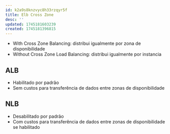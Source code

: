 ```yaml
---
id: k2a9s8knzvyc8h33rzqyr5f
title: Elb Cross Zone
desc: ''
updated: 1745181603239
created: 1745181396815
---
```


- With Cross Zone Balancing: distribui igualmente por zona de disponibilidade
- Without Cross Zone Load Balancing: distribui igualmente por instancia

## ALB

- Habilitado por padrão
- Sem custos para transferência de dados entre zonas de disponibilidade

## NLB

- Desabilitado por padrão
- Com custos para transferência de dados entre zonas de disponibilidade se habilitado
